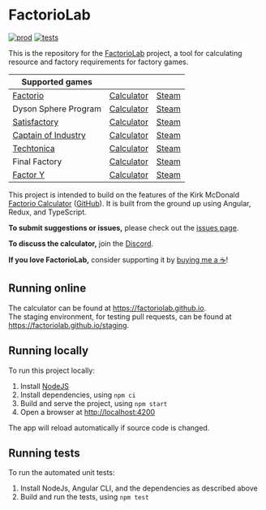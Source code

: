 # FactorioLab

[![prod](https://github.com/factoriolab/factoriolab/actions/workflows/prod.yml/badge.svg)](https://github.com/factoriolab/factoriolab/actions/workflows/prod.yml) [![tests](https://github.com/factoriolab/factoriolab/actions/workflows/tests.yml/badge.svg)](https://github.com/factoriolab/factoriolab/actions/workflows/tests.yml)

This is the repository for the [FactorioLab](https://factoriolab.github.io) project, a tool for calculating resource and factory requirements for factory games.

| Supported games                                             |                                                           |                                                                            |
| ----------------------------------------------------------- | --------------------------------------------------------- | -------------------------------------------------------------------------- |
| [Factorio](https://factorio.com)                            | [Calculator](https://factoriolab.github.io/factorio)      | [Steam](https://store.steampowered.com/app/427520/Factorio/)               |
| Dyson Sphere Program                                        | [Calculator](https://factoriolab.github.io/dsp)           | [Steam](https://store.steampowered.com/app/1366540/Dyson_Sphere_Program/)  |
| [Satisfactory](https://www.satisfactorygame.com/)           | [Calculator](https://factoriolab.github.io/satisfactory)  | [Steam](https://store.steampowered.com/app/526870/Satisfactory/)           |
| [Captain of Industry](https://www.captain-of-industry.com/) | [Calculator](https://factoriolab.github.io/coi)           | [Steam](https://store.steampowered.com/app/1594320/Captain_of_Industry/)   |
| [Techtonica](https://techtonicagame.com/)                   | [Calculator](https://factoriolab.github.io/techtonica)    | [Steam](https://store.steampowered.com/app/1457320/Techtonica/)            |
| Final Factory                                               | [Calculator](https://factoriolab.github.io/final-factory) | [Steam](https://store.steampowered.com/app/1383150/Final_Factory/)         |
| [Factor Y](https://buckmartin.de/products/factor-y.html)    | [Calculator](https://factoriolab.github.io/fay)           | [Steam](https://store.steampowered.com/app/2220850?utm_source=FactorioLab) |

This project is intended to build on the features of the Kirk McDonald [Factorio Calculator](https://kirkmcdonald.github.io) ([GitHub](https://github.com/KirkMcDonald/kirkmcdonald.github.io)). It is built from the ground up using Angular, Redux, and TypeScript.

**To submit suggestions or issues,** please check out the [issues page](https://github.com/factoriolab/factoriolab/issues).

**To discuss the calculator,** join the [Discord](https://discord.gg/N4FKV687x2).

**If you love FactorioLab,** consider supporting it by [buying me a ☕](https://ko-fi.com/dcbroad3)!

## Running online

The calculator can be found at <https://factoriolab.github.io>.  
The staging environment, for testing pull requests, can be found at <https://factoriolab.github.io/staging>.

## Running locally

To run this project locally:

1. Install [NodeJS](https://nodejs.org/en/)
1. Install dependencies, using `npm ci`
1. Build and serve the project, using `npm start`
1. Open a browser at <http://localhost:4200>

The app will reload automatically if source code is changed.

## Running tests

To run the automated unit tests:

1. Install NodeJs, Angular CLI, and the dependencies as described above
2. Build and run the tests, using `npm test`
